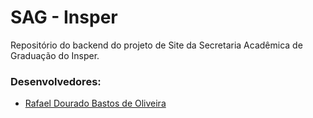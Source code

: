 # SAG - Insper

Repositório do backend do projeto de Site da Secretaria Acadêmica de Graduação do Insper.

### Desenvolvedores:
- [Rafael Dourado Bastos de Oliveira](https://github.com/rafaeldbo)
